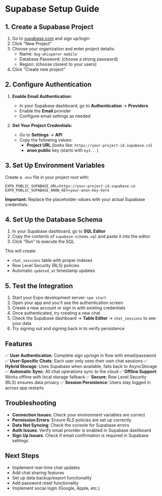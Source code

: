 # Supabase Setup Guide

## 1. Create a Supabase Project

1. Go to [supabase.com](https://supabase.com) and sign up/login
2. Click "New Project"
3. Choose your organization and enter project details:
   - Name: `dog-whisperer-mobile`
   - Database Password: (choose a strong password)
   - Region: (choose closest to your users)
4. Click "Create new project"

## 2. Configure Authentication

1. **Enable Email Authentication:**
   - In your Supabase dashboard, go to **Authentication** → **Providers**
   - Enable the **Email** provider
   - Configure email settings as needed

2. **Get Your Project Credentials:**
   - Go to **Settings** → **API**
   - Copy the following values:
     - **Project URL** (looks like: `https://your-project-id.supabase.co`)
     - **anon public** key (starts with `eyJ...`)

## 3. Set Up Environment Variables

Create a `.env` file in your project root with:

```env
EXPO_PUBLIC_SUPABASE_URL=https://your-project-id.supabase.co
EXPO_PUBLIC_SUPABASE_ANON_KEY=your-anon-key-here
```

**Important:** Replace the placeholder values with your actual Supabase credentials.

## 4. Set Up the Database Schema

1. In your Supabase dashboard, go to **SQL Editor**
2. Copy the contents of `supabase-schema.sql` and paste it into the editor
3. Click "Run" to execute the SQL

This will create:
- `chat_sessions` table with proper indexes
- Row Level Security (RLS) policies
- Automatic `updated_at` timestamp updates

## 5. Test the Integration

1. Start your Expo development server: `npm start`
2. Open your app and you'll see the authentication screen
3. Create a new account or sign in with existing credentials
4. Once authenticated, try creating a new chat
5. Check the Supabase dashboard → **Table Editor** → `chat_sessions` to see your data
6. Try signing out and signing back in to verify persistence

## Features

✅ **User Authentication**: Complete sign up/sign in flow with email/password
✅ **User-Specific Chats**: Each user only sees their own chat sessions
✅ **Hybrid Storage**: Uses Supabase when available, falls back to AsyncStorage
✅ **Automatic Sync**: All chat operations sync to the cloud
✅ **Offline Support**: Works offline with local storage fallback
✅ **Secure**: Row Level Security (RLS) ensures data privacy
✅ **Session Persistence**: Users stay logged in across app restarts

## Troubleshooting

- **Connection Issues**: Check your environment variables are correct
- **Permission Errors**: Ensure RLS policies are set up correctly
- **Data Not Syncing**: Check the console for Supabase errors
- **Auth Issues**: Verify email provider is enabled in Supabase dashboard
- **Sign Up Issues**: Check if email confirmation is required in Supabase settings

## Next Steps

- Implement real-time chat updates
- Add chat sharing features
- Set up data backup/export functionality
- Add password reset functionality
- Implement social login (Google, Apple, etc.)
